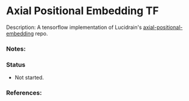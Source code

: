 # Axial Positional Embedding TF


Description: A tensorflow implementation of Lucidrain's [axial-positional-embedding](https://github.com/lucidrains/axial-positional-embedding) repo.


### Notes:


### Status 

 * Not started.


### References:

